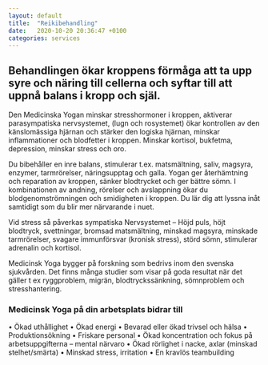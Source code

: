 ```yaml
---
layout: default
title:  "Reikibehandling"
date:   2020-10-20 20:36:47 +0100
categories: services
---
```


## Behandlingen ökar kroppens förmåga att ta upp syre och näring till cellerna och syftar till att uppnå balans i kropp och själ.
<!--more-->

Den Medicinska Yogan minskar stresshormoner i kroppen, aktiverar parasympatiska nervsystemet, (lugn och rosystemet) ökar kontrollen av den känslomässiga hjärnan och stärker den logiska hjärnan, minskar inflammationer och blodfetter i kroppen. Minskar kortisol, bukfetma, depression, minskar stress och oro.

Du bibehåller en inre balans, stimulerar t.ex. matsmältning, saliv, magsyra, enzymer, tarmrörelser, näringsupptag och galla. Yogan ger återhämtning och reparation av kroppen, sänker blodtrycket och ger bättre sömn.
I kombinationen av andning, rörelser och avslappning ökar du blodgenomströmningen och smidigheten i kroppen. Du lär dig att lyssna inåt samtidigt som du blir mer närvarande i nuet.

Vid stress så påverkas sympatiska Nervsystemet – Höjd puls, höjt blodtryck, svettningar, bromsad matsmältning, minskad magsyra, minskade tarmrörelser, svagare immunförsvar (kronisk stress), störd sömn, stimulerar adrenalin och kortisol.

Medicinsk Yoga bygger på forskning som bedrivs inom den svenska sjukvården. Det finns många studier som visar på goda resultat när det gäller t ex ryggproblem, migrän, blodtryckssänkning, sömnproblem och stresshantering.

### Medicinsk Yoga på din arbetsplats bidrar till
• Ökad uthållighet
• Ökad energi
• Bevarad eller ökad trivsel och hälsa
• Produktionsökning
• Friskare personal 
• Ökad koncentration och fokus på arbetsuppgifterna – mental närvaro
• Ökad rörlighet i nacke, axlar (minskad stelhet/smärta)
• Minskad stress, irritation
• En kravlös teambuilding